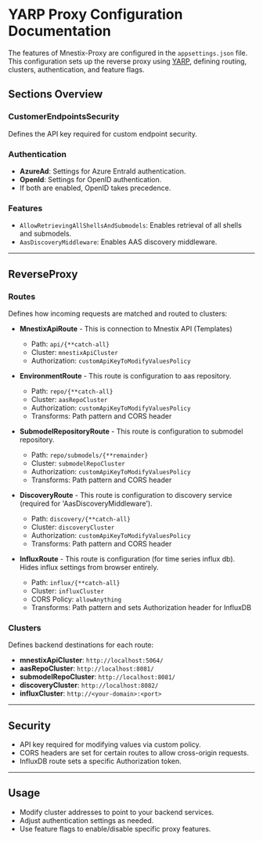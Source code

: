 # YARP Proxy Configuration Documentation
The features of Mnestix-Proxy are configured in the `appsettings.json` file. This configuration sets up the reverse proxy using [YARP](https://microsoft.github.io/reverse-proxy/), defining routing, clusters, authentication, and feature flags.

## Sections Overview

### CustomerEndpointsSecurity
Defines the API key required for custom endpoint security.

### Authentication
- **AzureAd**: Settings for Azure EntraId authentication.
- **OpenId**: Settings for OpenID authentication.
- If both are enabled, OpenID takes precedence.

### Features
- `AllowRetrievingAllShellsAndSubmodels`: Enables retrieval of all shells and submodels.
- `AasDiscoveryMiddleware`: Enables AAS discovery middleware.

---

## ReverseProxy

### Routes

Defines how incoming requests are matched and routed to clusters:

- **MnestixApiRoute** - This is connection to Mnestix API (Templates)
  - Path: `api/{**catch-all}`
  - Cluster: `mnestixApiCluster`
  - Authorization: `customApiKeyToModifyValuesPolicy`

- **EnvironmentRoute** - This route is configuration to aas repository.
  - Path: `repo/{**catch-all}`
  - Cluster: `aasRepoCluster`
  - Authorization: `customApiKeyToModifyValuesPolicy`
  - Transforms: Path pattern and CORS header

- **SubmodelRepositoryRoute** - This route is configuration to submodel repository.
  - Path: `repo/submodels/{**remainder}`
  - Cluster: `submodelRepoCluster`
  - Authorization: `customApiKeyToModifyValuesPolicy`
  - Transforms: Path pattern and CORS header

- **DiscoveryRoute** - This route is configuration to discovery service (required for 'AasDiscoveryMiddleware').
  - Path: `discovery/{**catch-all}`
  - Cluster: `discoveryCluster`
  - Authorization: `customApiKeyToModifyValuesPolicy`
  - Transforms: Path pattern and CORS header

- **InfluxRoute** - This route is configuration (for time series influx db). Hides influx settings from browser entirely.
  - Path: `influx/{**catch-all}`
  - Cluster: `influxCluster`
  - CORS Policy: `allowAnything`
  - Transforms: Path pattern and sets Authorization header for InfluxDB

### Clusters

Defines backend destinations for each route:

- **mnestixApiCluster**: `http://localhost:5064/`
- **aasRepoCluster**: `http://localhost:8081/`
- **submodelRepoCluster**: `http://localhost:8081/`
- **discoveryCluster**: `http://localhost:8082/`
- **influxCluster**: `http://<your-domain>:<port>`

---

## Security

- API key required for modifying values via custom policy.
- CORS headers are set for certain routes to allow cross-origin requests.
- InfluxDB route sets a specific Authorization token.

---

## Usage

- Modify cluster addresses to point to your backend services.
- Adjust authentication settings as needed.
- Use feature flags to enable/disable specific proxy features.